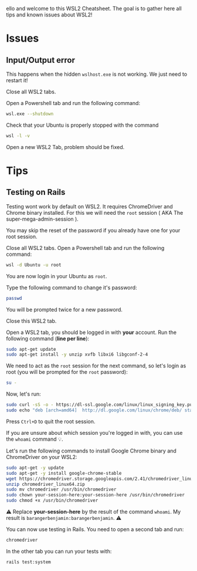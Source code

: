 ello and welcome to this WSL2 Cheatsheet.
The goal is to gather here all tips and known issues about WSL2!

# Issues

## Input/Output error

This happens when the hidden `wslhost.exe` is not working. We just need to restart it!

Close all WSL2 tabs.

Open a Powershell tab and run the following command:
```bash
wsl.exe --shutdown
```
Check that your Ubuntu is properly stopped with the command
```bash
wsl -l -v
```

Open a new WSL2 Tab, problem should be fixed.


# Tips

## Testing on Rails

Testing wont work by default on WSL2. It requires ChromeDriver and Chrome binary installed. For this we will need the `root` session ( AKA The super-mega-admin-session ).

You may skip the reset of the password if you already have one for your root session.

Close all WSL2 tabs.
Open a Powershell tab and run the following command:
```bash
wsl -d Ubuntu -u root
```

You are now login in your Ubuntu as `root`.

Type the following command to change it's password:
```bash
passwd
```

You will be prompted twice for a new password.

Close this WSL2 tab.

Open a WSL2 tab, you should be logged in with **your** account. Run the following command (**line per line**):
```bash
sudo apt-get update
sudo apt-get install -y unzip xvfb libxi6 libgconf-2-4
```

We need to act as the `root` session for the next command, so let's login as root (you will be prompted for the `root` password):
```bash
su -
```
Now, let's run:
```bash
sudo curl -sS -o - https://dl-ssl.google.com/linux/linux_signing_key.pub | apt-key add
sudo echo "deb [arch=amd64]  http://dl.google.com/linux/chrome/deb/ stable main" >> /etc/apt/sources.list.d/google-chrome.list
```
Press `Ctrl+D` to quit the root session.

If you are unsure about which session you're logged in with, you can use the ```whoami``` command 💡.

Let's run the following commands to install Google Chrome binary and ChromeDriver on your WSL2:
```bash
sudo apt-get -y update
sudo apt-get -y install google-chrome-stable
wget https://chromedriver.storage.googleapis.com/2.41/chromedriver_linux64.zip
unzip chromedriver_linux64.zip
sudo mv chromedriver /usr/bin/chromedriver
sudo chown your-session-here:your-session-here /usr/bin/chromedriver
sudo chmod +x /usr/bin/chromedriver
```
⚠️ Replace **your-session-here** by the result of the command ```whoami```.
My result is ```barangerbenjamin:barangerbenjamin```. ⚠️

You can now use testing in Rails. You need to open a second tab and run:
```bash
chromedriver
```
In the other tab you can run your tests with:
```bash
rails test:system
```